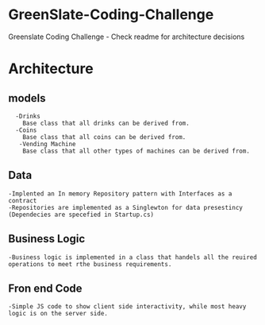 # GreenSlate-Coding-Challenge
Greenslate Coding Challenge - Check readme for architecture decisions


# Architecture

## models
      -Drinks
        Base class that all drinks can be derived from.
      -Coins
        Base class that all coins can be derived from.
       -Vending Machine
        Base class that all other types of machines can be derived from.
## Data
    -Implented an In memory Repository pattern with Interfaces as a contract
    -Repositories are implemented as a Singlewton for data presestincy (Dependecies are specefied in Startup.cs)
    
## Business Logic
    -Business logic is implemented in a class that handels all the reuired operations to meet rthe business requirements. 

## Fron end Code
    -Simple JS code to show client side interactivity, while most heavy logic is on the server side. 
  
